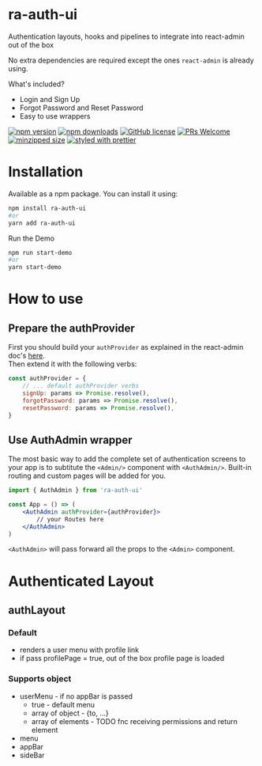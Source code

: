 # ra-auth-ui
Authentication layouts, hooks and pipelines to integrate into react-admin out of the box

No extra dependencies are required except the ones `react-admin` is already using.

What's included? 
 - Login and Sign Up
 - Forgot Password and Reset Password
 - Easy to use wrappers

[![npm version](https://img.shields.io/npm/v/ra-auth-ui.svg)](https://www.npmjs.com/package/ra-auth-ui)
[![npm downloads](https://img.shields.io/npm/dm/ra-auth-ui.svg)](https://www.npmjs.com/package/ra-auth-ui)
[![GitHub license](https://img.shields.io/github/license/ValentinnDimitroff/ra-auth-ui.svg)](https://github.com/ValentinnDimitroff/ra-auth-ui/blob/master/LICENSE)
[![PRs Welcome](https://img.shields.io/badge/PRs-welcome-green.svg)](https://github.com/ValentinnDimitroff/ra-auth-ui/)
[![minzipped size](https://badgen.net/bundlephobia/minzip/ra-auth-ui)](https://bundlephobia.com/result?p=ra-auth-ui)
[![styled with prettier](https://img.shields.io/badge/styled_with-prettier-ff69b4.svg)](https://github.com/prettier/prettier)
[](https://status.david-dm.org/gh/ValentinnDimitroff/ra-auth-ui.svg)

# Installation

Available as a npm package. You can install it using:

```sh
npm install ra-auth-ui
#or
yarn add ra-auth-ui
```
Run the Demo
```sh
npm run start-demo
#or
yarn start-demo
```
<!-- # Table of Content
Show View 

<ul>
    <li><a href="#layouts">Layouts</a></li>
    <ul>
        <li><a href="#boxedshowlayout">Box ShowLayout</a></li>
        <li><a href="#gridshowlayout">Grid ShowLayout</a></li>
        <li><a href="#boxedshowlayout">Compact ShowLayout</a></li>
        <li><a href="#boxedshowlayout">Show Splitter</a></li>
    </ul>    
</ul>

Create & Edit View 

<ul>
    <li><a href="#compactform">CompactForm</a></li>
</ul> -->

# How to use
## Prepare the authProvider

First you should build your `authProvider` as explained in the react-admin doc's [here](https://marmelab.com/react-admin/Authentication.html). \
Then extend it with the following verbs:

```jsx
const authProvider = {
    // ... default authProvider verbs 
    signUp: params => Promise.resolve(),
    forgotPassword: params => Promise.resolve(),
    resetPassword: params => Promise.resolve(),
}
```

## Use AuthAdmin wrapper

 The most basic way to add the complete set of authentication screens to your app is to subtitute the `<Admin/>` component with `<AuthAdmin/>`. Built-in routing and custom pages will be added for you. 

```jsx
import { AuthAdmin } from 'ra-auth-ui'

const App = () => (
    <AuthAdmin authProvider={authProvider}>
        // your Routes here
    </AuthAdmin>
)
```
`<AuthAdmin>` will pass forward all the props to the `<Admin>` component.

<!-- ## Change route urls

- All you have to do is subtitute the `<Admin/>` component with `<AuthAdmin/>`
- provide `authRoutes` prop

```
Example
```

## Edit auth pages style

- All you have to do is subtitute the `<Admin/>` component with `<AuthAdmin/>`
- provide `authRoutes` prop
- wrap default pages into own components

```
Example
``` -->

# Authenticated Layout

## authLayout

### Default 
 - renders a user menu with profile link
 - if pass profilePage = true, out of the box profile page is loaded

### Supports object
<!-- needs table -->
 - userMenu - if no appBar is passed
    - true - default menu
    - array of object - {to, ...}
    - array of elements - TODO fnc receiving permissions and return element
 - menu
 - appBar
 - sideBar


